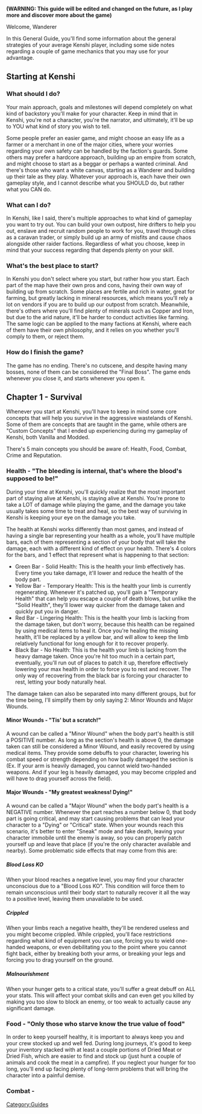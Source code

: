 **(WARNING: This guide will be edited and changed on the future, as I
play more and discover more about the game)**

Welcome, Wanderer

In this General Guide, you'll find some information about the general
strategies of your average Kenshi player, including some side notes
regarding a couple of game mechanics that you may use for your
advantage.

## Starting at Kenshi

### What should I do?

Your main approach, goals and milestones will depend completely on what
kind of backstory you'll make for your character. Keep in mind that in
Kenshi, you're not a character, you're the narrator, and ultimately,
it'll be up to YOU what kind of story you wish to tell.

Some people prefer an easier game, and might choose an easy life as a
farmer or a merchant in one of the major cities, where your worries
regarding your own safety can be handled by the faction's guards. Some
others may prefer a hardcore approach, building up an empire from
scratch, and might choose to start as a beggar or perhaps a wanted
criminal. And there's those who want a white canvas, starting as a
Wanderer and building up their tale as they play. Whatever your approach
is, each have their own gameplay style, and I cannot describe what you
SHOULD do, but rather what you CAN do.

### What can I do?

In Kenshi, like I said, there's multiple approaches to what kind of
gameplay you want to try out. You can build your own outpost, hire
drifters to help you out, enslave and recruit random people to work for
you, travel through cities as a caravan trader, or simply build up an
army of misfits and cause chaos alongside other raider factions.
Regardless of what you choose, keep in mind that your success regarding
that depends plenty on your skill.

### What's the best place to start?

In Kenshi you don't select where you start, but rather how you start.
Each part of the map have their own pros and cons, having their own way
of building up from scratch. Some places are fertile and rich in water,
great for farming, but greatly lacking in mineral resources, which means
you'll rely a lot on vendors if you are to build up our outpost from
scratch. Meanwhile, there's others where you'll find plenty of minerals
such as Copper and Iron, but due to the arid nature, it'll be harder to
conduct activities like farming. The same logic can be applied to the
many factions at Kenshi, where each of them have their own philosophy,
and it relies on you whether you'll comply to them, or reject them.

### How do I finish the game?

The game has no ending. There's no cutscene, and despite having many
bosses, none of them can be considered the "Final Boss". The game ends
whenever you close it, and starts whenever you open it.

## Chapter 1 - Survival

Whenever you start at Kenshi, you'll have to keep in mind some core
concepts that will help you survive in the aggressive wastelands of
Kenshi. Some of them are concepts that are taught in the game, while
others are "Custom Concepts" that I ended up experiencing during my
gameplay of Kenshi, both Vanilla and Modded.

There's 5 main concepts you should be aware of: Health, Food, Combat,
Crime and Reputation.

### Health - "The bleeding is internal, that's where the blood's supposed to be!"

During your time at Kenshi, you'll quickly realize that the most
important part of staying alive at Kenshi, is staying alive at Kenshi.
You're prone to take a LOT of damage while playing the game, and the
damage you take usually takes some time to treat and heal, so the best
way of surviving in Kenshi is keeping your eye on the damage you take.

The health at Kenshi works differently than most games, and instead of
having a single bar representing your health as a whole, you'll have
multiple bars, each of them representing a section of your body that
will take the damage, each with a different kind of effect on your
health. There's 4 colors for the bars, and 1 effect that represent what
is happening to that section:

- Green Bar - Solid Health: This is the health your limb effectively
  has. Every time you take damage, it'll lower and reduce the health of
  the body part.
- Yellow Bar - Temporary Health: This is the health your limb is
  currently regenerating. Whenever it's patched up, you'll gain a
  "Temporary Health" that can help you escape a couple of death blows,
  but unlike the "Solid Health", they'll lower way quicker from the
  damage taken and quickly put you in danger.
- Red Bar - Lingering Health: This is the health your limb is lacking
  from the damage taken, but don't worry, because this health can be
  regained by using medical items to heal it. Once you're healing the
  missing health, it'll be replaced by a yellow bar, and will allow to
  keep the limb relatively functional for long enough for it to recover
  properly.
- Black Bar - No Health: This is the health your limb is lacking from
  the heavy damage taken. Once you're hit too much in a certain part,
  eventually, you'll run out of places to patch it up, therefore
  effectively lowering your max health in order to force you to rest and
  recover. The only way of recovering from the black bar is forcing your
  character to rest, letting your body naturally heal.

The damage taken can also be separated into many different groups, but
for the time being, I'll simplify them by only saying 2: Minor Wounds
and Major Wounds.

#### Minor Wounds - "Tis' but a scratch!"

A wound can be called a "Minor Wound" when the body part's health is
still a POSITIVE number. As long as the section's health is above 0, the
damage taken can still be considered a Minor Wound, and easily recovered
by using medical items. They provide some debuffs to your character,
lowering his combat speed or strength depending on how badly damaged the
section is (Ex. If your arm is heavily damaged, you cannot wield
two-handed weapons. And if your leg is heavily damaged, you may become
crippled and will have to drag yourself across the field).

#### Major Wounds - "My greatest weakness! Dying!"

A wound can be called a "Major Wound" when the body part's health is a
NEGATIVE number. Whenever the part reaches a number below 0, that body
part is going critical, and may start causing problems that can lead
your character to a "Dying" or "Critical" state. When your wounds reach
this scenario, it's better to enter "Sneak" mode and fake death, leaving
your character immobile until the enemy is away, so you can properly
patch yourself up and leave that place (if you're the only character
available and nearby). Some problematic side effects that may come from
this are:

##### Blood Loss KO

When your blood reaches a negative level, you may find your character
unconscious due to a "Blood Loss KO". This condition will force them to
remain unconscious until their body start to naturally recover it all
the way to a positive level, leaving them unavailable to be used.

##### Crippled

When your limbs reach a negative health, they'll be rendered useless and
you might become crippled. While crippled, you'll face restrictions
regarding what kind of equipment you can use, forcing you to wield
one-handed weapons, or even debilitating you to the point where you
cannot fight back, either by breaking both your arms, or breaking your
legs and forcing you to drag yourself on the ground.

##### Malnourishment

When your hunger gets to a critical state, you'll suffer a great debuff
on ALL your stats. This will affect your combat skills and can even get
you killed by making you too slow to block an enemy, or too weak to
actually cause any significant damage.

### Food - "Only those who starve know the true value of food"

In order to keep yourself healthy, it is important to always keep you
and your crew stocked up and well fed. During long journeys, it's good
to keep your inventory stacked with at least a couple portions of Dried
Meat or Dried Fish, which are easier to find and stock up (just hunt a
couple of animals and cook the meat in a campfire). If you neglect your
hunger for too long, you'll end up facing plenty of long-term problems
that will bring the character into a painful demise.

### Combat -

[Category:Guides](Category:Guides "wikilink")